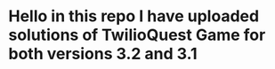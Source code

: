 # Hello in this repo I have uploaded solutions of TwilioQuest Game for both versions 3.2 and 3.1
# 
